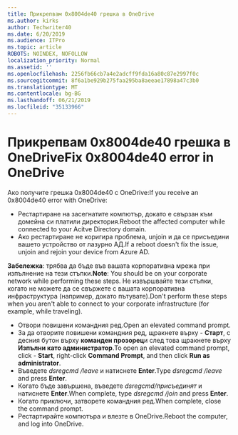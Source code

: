 ```yaml
---
title: Прикрепвам 0x8004de40 грешка в OneDrive
ms.author: kirks
author: Techwriter40
ms.date: 6/20/2019
ms.audience: ITPro
ms.topic: article
ROBOTS: NOINDEX, NOFOLLOW
localization_priority: Normal
ms.assetid: ''
ms.openlocfilehash: 2256fb66cb7a4e2adcff9fda16a80c87e2997f0c
ms.sourcegitcommit: 8f6a1be929b275faa295ba8aeeae17898a47c3b0
ms.translationtype: MT
ms.contentlocale: bg-BG
ms.lasthandoff: 06/21/2019
ms.locfileid: "35133966"
---
```

# <a name="fix-0x8004de40-error-in-onedrive"></a><span data-ttu-id="24f57-102">Прикрепвам 0x8004de40 грешка в OneDrive</span><span class="sxs-lookup"><span data-stu-id="24f57-102">Fix 0x8004de40 error in OneDrive</span></span>

<span data-ttu-id="24f57-103">Ако получите грешка 0x8004de40 с OneDrive:</span><span class="sxs-lookup"><span data-stu-id="24f57-103">If you receive an 0x8004de40 error with OneDrive:</span></span>

- <span data-ttu-id="24f57-104">Рестартиране на засегнатите компютър, докато е свързан към домейна си платили директория.</span><span class="sxs-lookup"><span data-stu-id="24f57-104">Reboot the affected computer while connected to your Acitve Directory domain.</span></span>
- <span data-ttu-id="24f57-105">Ако рестартиране не коригира проблема, unjoin и да се присъедини вашето устройство от лазурно АД.</span><span class="sxs-lookup"><span data-stu-id="24f57-105">If a reboot doesn't fix the issue, unjoin and rejoin your device from Azure AD.</span></span> 

<span data-ttu-id="24f57-106">**Забележка**: трябва да бъде във вашата корпоративна мрежа при изпълнение на тези стъпки.</span><span class="sxs-lookup"><span data-stu-id="24f57-106">**Note**: You should be on your corporate network while performing these steps.</span></span> <span data-ttu-id="24f57-107">Не извършвайте тези стъпки, когато не можете да се свържете с вашата корпоративна инфраструктура (например, докато пътувате).</span><span class="sxs-lookup"><span data-stu-id="24f57-107">Don't perform these steps when you aren't able to connect to your corporate infrastructure (for example, while traveling).</span></span> 

- <span data-ttu-id="24f57-108">Отвори повишени командния ред.</span><span class="sxs-lookup"><span data-stu-id="24f57-108">Open an elevated command prompt.</span></span> 
- <span data-ttu-id="24f57-109">За да отворите повишени командния ред, щракнете върху - **Старт**, с десния бутон върху **команден прозорец**и след това щракнете върху **Изпълни като администратор**.</span><span class="sxs-lookup"><span data-stu-id="24f57-109">To open an elevated command prompt, click - **Start**, right-click **Command Prompt**, and then click **Run as administrator**.</span></span>
- <span data-ttu-id="24f57-110">Въведете *dsregcmd /leave* и натиснете **Enter**.</span><span class="sxs-lookup"><span data-stu-id="24f57-110">Type *dsregcmd /leave* and press **Enter**.</span></span>
- <span data-ttu-id="24f57-111">Когато бъде завършена, въведете *dsregcmd/присъединят* и натиснете **Enter**.</span><span class="sxs-lookup"><span data-stu-id="24f57-111">When complete, type *dsregcmd /join* and press **Enter**.</span></span>
- <span data-ttu-id="24f57-112">Когато приключи, затворете командния ред.</span><span class="sxs-lookup"><span data-stu-id="24f57-112">When complete, close the command prompt.</span></span>
- <span data-ttu-id="24f57-113">Рестартирайте компютъра и влезте в OneDrive.</span><span class="sxs-lookup"><span data-stu-id="24f57-113">Reboot the computer, and log into OneDrive.</span></span>